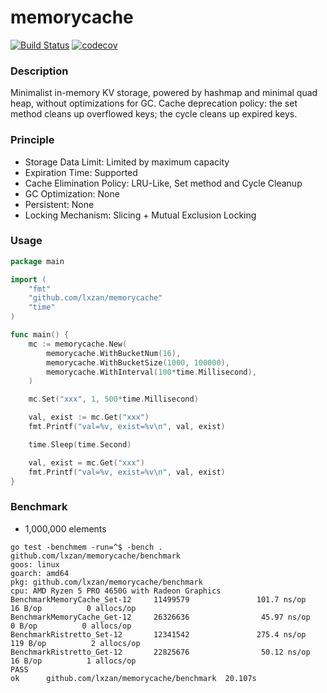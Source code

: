 # memorycache

[![Build Status][1]][2] [![codecov][3]][4]

[1]: https://github.com/lxzan/memorycache/workflows/Go%20Test/badge.svg?branch=main

[2]: https://github.com/lxzan/memorycache/actions?query=branch%3Amain

[3]: https://codecov.io/gh/lxzan/memorycache/graph/badge.svg?token=OHD6918OPT

[4]: https://codecov.io/gh/lxzan/memorycache

### Description
Minimalist in-memory KV storage, powered by hashmap and minimal quad heap, without optimizations for GC.
Cache deprecation policy: the set method cleans up overflowed keys; the cycle cleans up expired keys.

### Principle
- Storage Data Limit: Limited by maximum capacity
- Expiration Time: Supported
- Cache Elimination Policy: LRU-Like, Set method and Cycle Cleanup
- GC Optimization: None
- Persistent: None
- Locking Mechanism: Slicing + Mutual Exclusion Locking

### Usage
```go
package main

import (
	"fmt"
	"github.com/lxzan/memorycache"
	"time"
)

func main() {
	mc := memorycache.New(
		memorycache.WithBucketNum(16),
		memorycache.WithBucketSize(1000, 100000),
		memorycache.WithInterval(100*time.Millisecond),
	)

	mc.Set("xxx", 1, 500*time.Millisecond)

	val, exist := mc.Get("xxx")
	fmt.Printf("val=%v, exist=%v\n", val, exist)

	time.Sleep(time.Second)

	val, exist = mc.Get("xxx")
	fmt.Printf("val=%v, exist=%v\n", val, exist)
}
```

### Benchmark
- 1,000,000 elements
```
go test -benchmem -run=^$ -bench . github.com/lxzan/memorycache/benchmark
goos: linux
goarch: amd64
pkg: github.com/lxzan/memorycache/benchmark
cpu: AMD Ryzen 5 PRO 4650G with Radeon Graphics
BenchmarkMemoryCache_Set-12     11499579               101.7 ns/op            16 B/op          0 allocs/op
BenchmarkMemoryCache_Get-12     26326636                45.97 ns/op            0 B/op          0 allocs/op
BenchmarkRistretto_Set-12       12341542               275.4 ns/op           119 B/op          2 allocs/op
BenchmarkRistretto_Get-12       22825676                50.12 ns/op           16 B/op          1 allocs/op
PASS
ok      github.com/lxzan/memorycache/benchmark  20.107s
```
